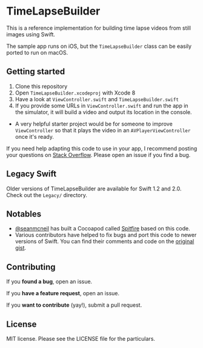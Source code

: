 # TimeLapseBuilder

This is a reference implementation for building time lapse videos from still images using Swift.

The sample app runs on iOS, but the `TimeLapseBuilder` class can be easily ported to run on macOS.

## Getting started

 1. Clone this repository
 1. Open `TimeLapseBuilder.xcodeproj` with Xcode 8
 1. Have a look at `ViewController.swift` and `TimeLapseBuilder.swift`
 1. If you provide some URLs in `ViewController.swift` and run the app in the simulator, it will build a video and output its location in the console.
  - A very helpful starter project would be for someone to improve `ViewController` so that it plays the video in an `AVPlayerViewController` once it's ready.

If you need help adapting this code to use in your app, I recommend posting your questions on [Stack Overflow](https://stackoverflow.com). Please open an issue if you find a bug.

## Legacy Swift

Older versions of TimeLapseBuilder are available for Swift 1.2 and 2.0. Check out the `Legacy/` directory.

## Notables

 - [@seanmcneil](https://github.com/seanmcneil) has built a Cocoapod called [Spitfire](https://cocoapods.org/pods/Spitfire) based on this code.
 - Various contributors have helped to fix bugs and port this code to newer versions of Swift. You can find their comments and code on the [original gist](https://gist.github.com/acj/6ae90aa1ebb8cad6b47b).

## Contributing

If you **found a bug**, open an issue.

If you **have a feature request**, open an issue.

If you **want to contribute** (yay!), submit a pull request.

## License

MIT license. Please see the LICENSE file for the particulars.
